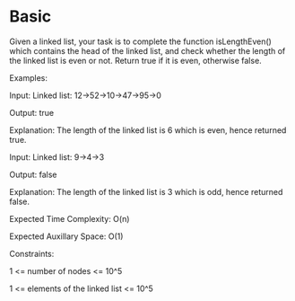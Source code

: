 # Basic

Given a linked list, your task is to complete the function isLengthEven() which contains the head of the linked list, and check whether the length of the linked list is even or not. Return true if it is even, otherwise false.

Examples:

Input: Linked list: 12->52->10->47->95->0

Output: true

Explanation: The length of the linked list is 6 which is even, hence returned true.

Input: Linked list: 9->4->3

Output: false

Explanation: The length of the linked list is 3 which is odd, hence returned false.


Expected Time Complexity: O(n)

Expected Auxillary Space: O(1)


Constraints:

1 <= number of nodes <= 10^5

1 <= elements of the linked list <= 10^5
